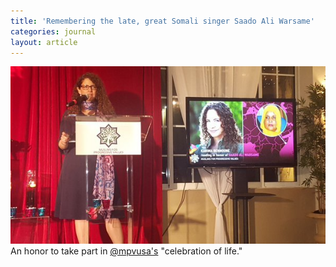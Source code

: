 ```yaml
---
title: 'Remembering the late, great Somali singer Saado Ali Warsame'
categories: journal
layout: article
---
```


![](/uploads/czibhyhueaa5rdc.jpg)An honor to take part in [@mpvusa's](https://twitter.com/mpvusa) "celebration of life."